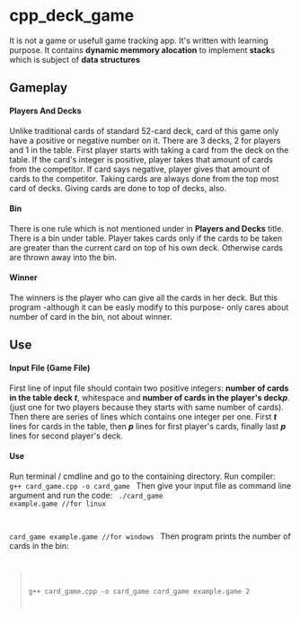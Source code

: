 # cpp_deck_game
It is not a game or usefull game tracking app. It's written with learning purpose. It contains <strong>dynamic memmory alocation</strong> to implement <strong>stack</strong>s which is subject of <strong>data structures</strong>

## Gameplay

#### Players And Decks
Unlike traditional cards of standard 52-card deck, card of this game only have a positive or negative number on it. There are 3 decks, 2 for players and 1 in the table. First player starts with taking a card from the deck on the table. If the card's integer is positive, player takes that amount of cards from the competitor. If card says negative, player gives that amount of cards to the competitor. Taking cards are always done from the top most card of decks. Giving cards are done to top of decks, also.  

#### Bin
There is one rule which is not mentioned under in <b>Players and Decks</b> title.  There is a bin under table.  Player takes cards only if the cards to be taken are greater than the current card on top of his own deck. Otherwise cards are thrown away into the bin. 

#### Winner
The winners is the player who can give all the cards in her deck. But this program -although it can be easly modify to this purpose- only cares about number of card in the bin, not about winner. 

## Use

#### Input File (Game File)
First line of input file should contain two positive integers: <b>number of cards in the table deck <em>t</em></b>, whitespace and <b>number of cards in the player's deck<em>p</em></b>. (just one for two players because they starts with same number of cards). Then there are series of lines which contains one integer per one. First <b><em>t</em></b> lines for cards in the table, then <b><em>p</em></b> lines for first player's cards, finally last <b><em>p</em></b> lines for second player's deck.

#### Use
Run terminal / cmdline and go to the containing directory. Run compiler:
<code>
  g++ card_game.cpp -o card_game
</code>
Then give your input file as command line argument and run the code:
<code>
  ./card_game example.game  //for linux
  
  card_game example.game  //for windows
</code>
Then program prints the number of cards in the bin:
<code>
  > g++ card_game.cpp -o card_game
  > card_game example.game
  > 2
 </code>
